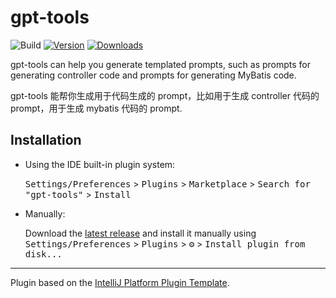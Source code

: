 # gpt-tools

![Build](https://github.com/zjh7890/gpt-tools/workflows/Build/badge.svg)
[![Version](https://img.shields.io/jetbrains/plugin/v/24670.svg)](https://plugins.jetbrains.com/plugin/24670)
[![Downloads](https://img.shields.io/jetbrains/plugin/d/24670.svg)](https://plugins.jetbrains.com/plugin/24670)

<!-- Plugin description -->
<p>gpt-tools can help you generate templated prompts, such as prompts for generating controller code and prompts for generating MyBatis code.</p>
<p>gpt-tools 能帮你生成用于代码生成的 prompt，比如用于生成 controller 代码的 prompt，用于生成 mybatis 代码的 prompt.</p>
<!-- Plugin description end -->

## Installation

- Using the IDE built-in plugin system:
  
  <kbd>Settings/Preferences</kbd> > <kbd>Plugins</kbd> > <kbd>Marketplace</kbd> > <kbd>Search for "gpt-tools"</kbd> >
  <kbd>Install</kbd>
  
- Manually:

  Download the [latest release](https://github.com/zjh7890/gpt-tools/releases/latest) and install it manually using
  <kbd>Settings/Preferences</kbd> > <kbd>Plugins</kbd> > <kbd>⚙️</kbd> > <kbd>Install plugin from disk...</kbd>


---
Plugin based on the [IntelliJ Platform Plugin Template][template].

[template]: https://github.com/JetBrains/intellij-platform-plugin-template
[docs:plugin-description]: https://plugins.jetbrains.com/docs/intellij/plugin-user-experience.html#plugin-description-and-presentation
